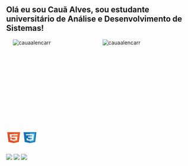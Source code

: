 ## Olá eu sou Cauã Alves, sou estudante universitário de Análise e Desenvolvimento de Sistemas!


<div style="display: flex; align-items: center; justify-content: center; gap: 15px;">
  <img src="https://github-readme-stats.vercel.app/api?username=cauaalencarr&show_icons=true&theme=transparent" alt="cauaalencarr" style="width: 45%; height: 250px"/> 
  <img src="https://github-readme-stats.vercel.app/api/top-langs/?username=cauaalencarr&layout=compact&theme=transparent" alt="cauaalencarr"style="width: 45%; height: 250px;"/>
</div>

<div>
  <img align="center" alt="Rafa-HTML" height="30" width="40" src="https://raw.githubusercontent.com/devicons/devicon/master/icons/html5/html5-original.svg">
  <img align="center" alt="Rafa-CSS" height="30" width="40" src="https://raw.githubusercontent.com/devicons/devicon/master/icons/css3/css3-original.svg">
</div>

##

<div>
  <a href="https://instagram.com/cauaalencarr_" target="_blank"><img src="https://img.shields.io/badge/-Instagram-%23E4405F?style=for-the-badge&logo=instagram&logoColor=white" target="_blank"></a>
  <a href="https://www.linkedin.com/in/cauaalencar/" target="_blank"><img src="https://img.shields.io/badge/-LinkedIn-%230077B5?style=for-the-badge&logo=linkedin&logoColor=white" target="_blank"></a> 
  <a href = "mailto:cauaalvesofc@gmail.com"><img src="https://img.shields.io/badge/-Gmail-%23333?style=for-the-badge&logo=gmail&logoColor=white" target="_blank"></a>
  
  
</div>
